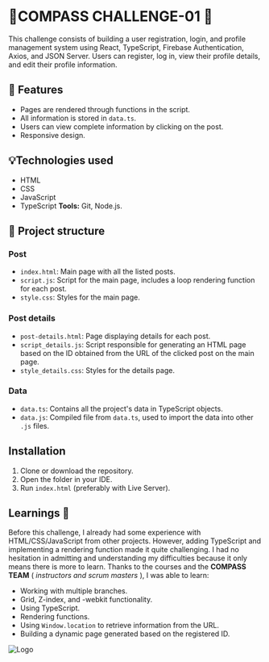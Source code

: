 # 🌟COMPASS CHALLENGE-01 🌟

This challenge consists of building a user registration, login, and profile management system using React, TypeScript, Firebase Authentication, Axios, and JSON Server. Users can register, log in, view their profile details, and edit their profile information.

## 🚀 Features 

- Pages are rendered through functions in the script.
- All information is stored in `data.ts`.
- Users can view complete information by clicking on the post.
- Responsive design.

## 💡Technologies used 

- HTML
- CSS
- JavaScript
- TypeScript
**Tools:** Git, Node.js.

## 📝 Project structure 

### Post
- `index.html`: Main page with all the listed posts.
- `script.js`: Script for the main page, includes a loop rendering function for each post.
- `style.css`: Styles for the main page.

### Post details
- `post-details.html`: Page displaying details for each post.
- `script_details.js`: Script responsible for generating an HTML page based on the ID obtained from the URL of the clicked post on the main page.
- `style_details.css`: Styles for the details page.

### Data
- `data.ts`: Contains all the project's data in TypeScript objects.
- `data.js`: Compiled file from `data.ts`, used to import the data into other `.js` files.

## Installation

1. Clone or download the repository.
2. Open the folder in your IDE.
3. Run `index.html` (preferably with Live Server).

## Learnings 🎯

Before this challenge, I already had some experience with HTML/CSS/JavaScript from other projects. However, adding TypeScript and implementing a rendering function made it quite challenging. I had no hesitation in admitting and understanding my difficulties because it only means there is more to learn. Thanks to the courses and the **COMPASS TEAM** ( _instructors and scrum masters_ ), I was able to learn:

- Working with multiple branches.
- Grid, Z-index, and -webkit functionality.
- Using TypeScript.
- Rendering functions.
- Using `Window.location` to retrieve information from the URL.
- Building a dynamic page generated based on the registered ID.

![Logo](https://media.licdn.com/dms/image/C4D16AQHcLRJHFGjGMQ/profile-displaybackgroundimage-shrink_200_800/0/1658870840588?e=2147483647&v=beta&t=IPwrHFgn1hacAsq8lVU8WSWS_k0g7Oskp7GVVD90YLU)
